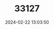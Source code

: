 ---
title: "33127"
category: "Shorea maxwelliana"
draft: false
date: 2024-02-22 13:03:50
languages:
  Undetermined: ["Balau"]
  Malay: ["Selangan Batu"]
---